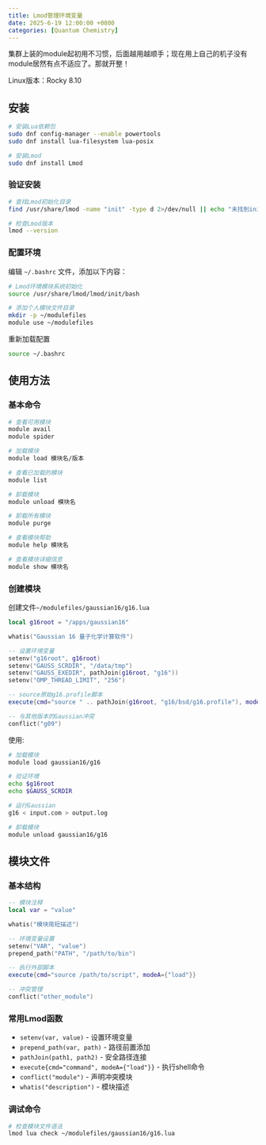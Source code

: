 ```yaml
---
title: Lmod管理环境变量
date: 2025-6-19 12:00:00 +0800
categories: [Quantum Chemistry]  
---
```

集群上装的module起初用不习惯，后面越用越顺手；现在用上自己的机子没有module居然有点不适应了。那就开整！

Linux版本：Rocky 8.10

## 安装
```bash
# 安装Lua依赖包
sudo dnf config-manager --enable powertools
sudo dnf install lua-filesystem lua-posix

# 安装Lmod
sudo dnf install Lmod
```

### 验证安装
```bash
# 查找Lmod初始化目录
find /usr/share/lmod -name "init" -type d 2>/dev/null || echo "未找到init目录"

# 检查Lmod版本
lmod --version
```

### 配置环境
编辑 `~/.bashrc` 文件，添加以下内容：
```bash
# Lmod环境模块系统初始化
source /usr/share/lmod/lmod/init/bash

# 添加个人模块文件目录
mkdir -p ~/modulefiles
module use ~/modulefiles
```
重新加载配置
```bash
source ~/.bashrc
```

## 使用方法

### 基本命令
```bash
# 查看可用模块
module avail
module spider

# 加载模块
module load 模块名/版本

# 查看已加载的模块
module list

# 卸载模块
module unload 模块名

# 卸载所有模块
module purge

# 查看模块帮助
module help 模块名

# 查看模块详细信息
module show 模块名
```

### 创建模块
创建文件`~/modulefiles/gaussian16/g16.lua`
```lua
local g16root = "/apps/gaussian16"

whatis("Gaussian 16 量子化学计算软件")

-- 设置环境变量
setenv("g16root", g16root)
setenv("GAUSS_SCRDIR", "/data/tmp")
setenv("GAUSS_EXEDIR", pathJoin(g16root, "g16"))
setenv("OMP_THREAD_LIMIT", "256")

-- source原始g16.profile脚本
execute{cmd="source " .. pathJoin(g16root, "g16/bsd/g16.profile"), modeA={"load"}}

-- 与其他版本的Gaussian冲突
conflict("g09")
```
使用:
```bash
# 加载模块
module load gaussian16/g16

# 验证环境
echo $g16root
echo $GAUSS_SCRDIR

# 运行Gaussian
g16 < input.com > output.log

# 卸载模块
module unload gaussian16/g16
```

## 模块文件

### 基本结构
```lua
-- 模块注释
local var = "value"

whatis("模块简短描述")

-- 环境变量设置
setenv("VAR", "value")
prepend_path("PATH", "/path/to/bin")

-- 执行外部脚本
execute{cmd="source /path/to/script", modeA={"load"}}

-- 冲突管理
conflict("other_module")
```

### 常用Lmod函数
- `setenv(var, value)` - 设置环境变量
- `prepend_path(var, path)` - 路径前置添加
- `pathJoin(path1, path2)` - 安全路径连接
- `execute{cmd="command", modeA={"load"}}` - 执行shell命令
- `conflict("module")` - 声明冲突模块
- `whatis("description")` - 模块描述

### 调试命令
```bash
# 检查模块文件语法
lmod lua check ~/modulefiles/gaussian16/g16.lua
```
